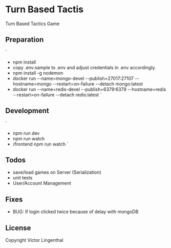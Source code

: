 # Turn Based Tactis

Turn Based Tactics Game


## Preparation
`
- npm install
- copy .env.sample to .env and adjust credentials in .env accordingly.
- npm install -g nodemon
- docker run --name=mongo-devel --publish=27017:27107 --hostname=mongo --restart=on-failure --detach mongo:latest
- docker run --name=redis-devel --publish=6379:6379 --hostname=redis --restart=on-failure --detach redis:latest
`

## Development
`
- npm run dev
- npm run watch
- /frontend npm run watch
`

## Todos

- save/load games on Server (Serialization)
- unit tests
- User/Account Management

## Fixes

- BUG: If login clicked twice because of delay with mongoDB

## License

Copyright Victor Lingenthal
